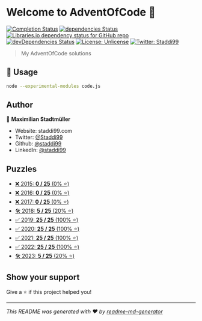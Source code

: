 # Welcome to AdventOfCode 👋
[![Completion Status](https://img.shields.io/endpoint?url=https://raw.githubusercontent.com/staddi99/AdventOfCode/master/.github/badges/completion.json)](https://github.com/staddi99/AdventOfCode)
[![dependencies Status](https://status.david-dm.org/gh/staddi99/AdventOfCode.svg)](https://david-dm.org/staddi99/AdventOfCode)
[![Libraries.io dependency status for GitHub repo](https://img.shields.io/librariesio/github/staddi99/AdventOfCode)](https://libraries.io/github/staddi99/AdventOfCode)
[![devDependencies Status](https://status.david-dm.org/gh/staddi99/AdventOfCode.svg?type=dev)](https://david-dm.org/staddi99/AdventOfCode?type=dev)
[![License: Unlicense](https://img.shields.io/github/license/staddi99/AdventOfCode)](LICENSE)
[![Twitter: Staddi99](https://img.shields.io/twitter/follow/Staddi99.svg?style=social)](https://twitter.com/Staddi99)

> My AdventOfCode solutions

## 🚀 Usage

```sh
node --experimental-modules code.js
```

## Author

👤 **Maximilian Stadtmüller**

* Website: staddi99.com
* Twitter: [@Staddi99](https://twitter.com/Staddi99)
* Github: [@staddi99](https://github.com/staddi99)
* LinkedIn: [@staddi99](https://linkedin.com/in/staddi99)

## Puzzles

*  [❌ 2015: **0 / 25** (0% ⭐️)](2015)
*  [❌ 2016: **0 / 25** (0% ⭐️)](2016)
*  [❌ 2017: **0 / 25** (0% ⭐️)](2017)
*  [🛠️ 2018: **5 / 25** (20% ⭐️)](2018)
*  [✅ 2019: **25 / 25** (100% ⭐️)](2019)
*  [✅ 2020: **25 / 25** (100% ⭐️)](2020)
*  [✅ 2021: **25 / 25** (100% ⭐️)](2021)
*  [✅ 2022: **25 / 25** (100% ⭐️)](2022)
*  [🛠️ 2023: **5 / 25** (20% ⭐️)](2023)

## Show your support

Give a ⭐️ if this project helped you!


***
_This README was generated with ❤️ by [readme-md-generator](https://github.com/kefranabg/readme-md-generator)_